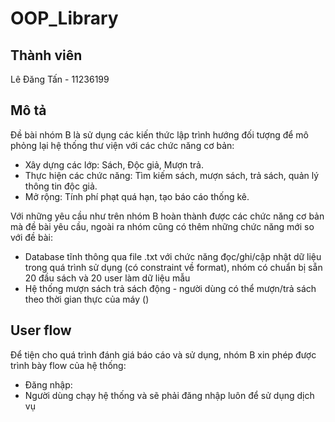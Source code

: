 # OOP_Library
## Thành viên
Lê Đăng Tấn - 11236199

## Mô tả
Đề bài nhóm B là sử dụng các kiến thức lập trình hướng đối tượng để mô phỏng lại hệ thống thư viện với các chức năng cơ bản:
- Xây dựng các lớp: Sách, Độc giả, Mượn trả.
- Thực hiện các chức năng: Tìm kiếm sách, mượn sách, trả sách, quản lý thông tin độc giả.
- Mở rộng: Tính phí phạt quá hạn, tạo báo cáo thống kê.

Với những yêu cầu như trên nhóm B hoàn thành được các chức năng cơ bản mà đề bài yêu cầu, ngoài ra nhóm cũng có thêm những chức năng mới so với đề bài:
- Database tĩnh thông qua file .txt với chức năng đọc/ghi/cập nhật dữ liệu trong quá trình sử dụng (có constraint về format), nhóm có chuẩn bị sẵn 20 đầu sách và 20 user làm dữ liệu mẫu
- Hệ thống mượn sách trả sách động - người dùng có thể mượn/trả sách theo thời gian thực của máy (<ctime>)

## User flow
Để tiện cho quá trình đánh giá báo cáo và sử dụng, nhóm B xin phép được trình bày flow của hệ thống:
- Đăng nhập:
-   Người dùng chạy hệ thống và sẽ phải đăng nhập luôn để sử dụng dịch vụ 
